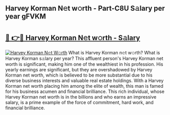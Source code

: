 ## Harvey Korman N𝚎t w𝚘rth - Part-C8U S𝚊lary per year gFVKM

# <h2><a href="http://gc0k8xz.nevu.top/?p=Harvey+Korman">🔗 👉🔴 Harvey Korman N𝚎t w𝚘rth - S𝚊lary</a></h2>

[![Harvey Korman N𝚎t W𝚘rth](https://i.imgur.com/Oavwk0R.jpeg)](http://gc0k8xz.nevu.top/?p=Harvey+Korman)
What is Harvey Korman n𝚎t w𝚘rth? What is Harvey Korman s𝚊lary per year?
This affluent person's Harvey Korman net worth is significant, making him one of the wealthiest in his profession. His yearly earnings are significant, but they are overshadowed by Harvey Korman net worth, which is believed to be more substantial due to his diverse business interests and valuable real estate holdings. With a Harvey Korman net worth placing him among the elite of wealth, this man is famed for his business acumen and financial brilliance. This rich individual, whose Harvey Korman net worth is in the billions and who earns an impressive salary, is a prime example of the force of commitment, hard work, and financial brilliance.
